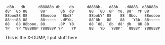 ```
.d8b.  db      d88888b db    db      d8888b.  .d88b.  .d8888. d88888b 
d8' `8b 88      88'     `8b  d8'      88  `8D .8P  Y8. 88'  YP 88'     
88ooo88 88      88ooooo  `8bd8'       88oobY' 88    88 `8bo.   88ooooo 
88~~~88 88      88~~~~~  .dPYb.       88`8b   88    88   `Y8b. 88~~~~~ 
88   88 88booo. 88.     .8P  Y8.      88 `88. `8b  d8' db   8D 88.     
YP   YP Y88888P Y88888P YP    YP      88   YD  `Y88P'  `8888Y' Y88888P
 ```

This is the X-DUMP, I put stuff here                                   
